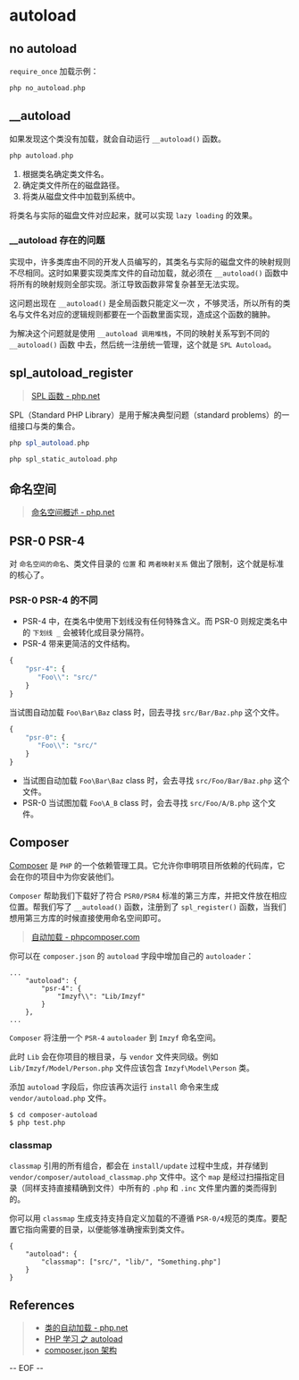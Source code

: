 # autoload

## no autoload

`require_once` 加载示例：

```php
php no_autoload.php
```

## \_\_autoload

如果发现这个类没有加载，就会自动运行 `__autoload()` 函数。

```php
php autoload.php
```

1. 根据类名确定类文件名。
1. 确定类文件所在的磁盘路径。
1. 将类从磁盘文件中加载到系统中。

将类名与实际的磁盘文件对应起来，就可以实现 `lazy loading` 的效果。

### \_\_autoload 存在的问题

实现中，许多类库由不同的开发人员编写的，其类名与实际的磁盘文件的映射规则不尽相同。这时如果要实现类库文件的自动加载，就必须在 `__autoload()` 函数中将所有的映射规则全部实现。浙江导致函数非常复杂甚至无法实现。

这问题出现在 `__autoload()` 是全局函数只能定义一次 ，不够灵活，所以所有的类名与文件名对应的逻辑规则都要在一个函数里面实现，造成这个函数的臃肿。

为解决这个问题就是使用 `__autoload 调用堆栈`，不同的映射关系写到不同的 `__autoload()` 函数 中去，然后统一注册统一管理，这个就是 `SPL Autoload`。

## spl_autoload_register

> [SPL 函数 - php.net](https://www.php.net/manual/zh/ref.spl.php)

SPL（Standard PHP Library）是用于解决典型问题（standard problems）的一组接口与类的集合。

```php
php spl_autoload.php

php spl_static_autoload.php
```

## 命名空间

> [命名空间概述 - php.net](https://php.net/manual/zh/language.namespaces.rationale.php)

## PSR-0 PSR-4

对 `命名空间的命名`、类文件目录的 `位置` 和 `两者映射关系` 做出了限制，这个就是标准的核心了。

### PSR-0 PSR-4 的不同

- PSR-4 中，在类名中使用下划线没有任何特殊含义。而 PSR-0 则规定类名中的 `下划线 _` 会被转化成目录分隔符。
- PSR-4 带来更简洁的文件结构。

```php
{
    "psr-4": {
       "Foo\\": "src/"
    }
}
```

当试图自动加载 `Foo\Bar\Baz` class 时，回去寻找 `src/Bar/Baz.php` 这个文件。

```php
{
    "psr-0": {
       "Foo\\": "src/"
    }
}
```

- 当试图自动加载 `Foo\Bar\Baz` class 时，会去寻找 `src/Foo/Bar/Baz.php` 这个文件。
- PSR-0 当试图加载 `Foo\A_B` class 时，会去寻找 `src/Foo/A/B.php` 这个文件。

## Composer

[Composer](https://docs.phpcomposer.com/00-intro.html) 是 `PHP` 的一个依赖管理工具。它允许你申明项目所依赖的代码库，它会在你的项目中为你安装他们。

`Composer` 帮助我们下载好了符合 `PSR0/PSR4` 标准的第三方库，并把文件放在相应位置。帮我们写了 `__autoload()` 函数，注册到了 `spl_register()` 函数，当我们想用第三方库的时候直接使用命名空间即可。

> [自动加载 - phpcomposer.com](https://docs.phpcomposer.com/01-basic-usage.html)

你可以在 `composer.json` 的 `autoload` 字段中增加自己的 `autoloader`：

```
...
    "autoload": {
        "psr-4": {
            "Imzyf\\": "Lib/Imzyf"
        }
    },
...
```

`Composer` 将注册一个 `PSR-4` `autoloader` 到 `Imzyf` 命名空间。

此时 `Lib` 会在你项目的根目录，与 `vendor` 文件夹同级。例如 `Lib/Imzyf/Model/Person.php` 文件应该包含 `Imzyf\Model\Person` 类。

添加 `autoload` 字段后，你应该再次运行 `install` 命令来生成 `vendor/autoload.php` 文件。

```
$ cd composer-autoload
$ php test.php
```

### classmap

`classmap` 引用的所有组合，都会在 `install/update` 过程中生成，并存储到 `vendor/composer/autoload_classmap.php` 文件中。这个 `map` 是经过扫描指定目录（同样支持直接精确到文件）中所有的 `.php` 和 `.inc` 文件里内置的类而得到的。

你可以用 `classmap` 生成支持支持自定义加载的不遵循 `PSR-0/4`规范的类库。要配置它指向需要的目录，以便能够准确搜索到类文件。

```
{
    "autoload": {
        "classmap": ["src/", "lib/", "Something.php"]
    }
}
```

## References

> - [类的自动加载 - php.net](https://www.php.net/manual/zh/language.oop5.autoload.php)
> - [PHP 学习 之 autoload](https://www.jianshu.com/p/8c839edb79d7)
> - [composer.json 架构](https://docs.phpcomposer.com/04-schema.html)

-- EOF --